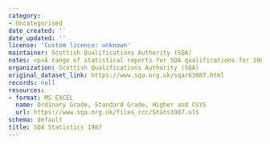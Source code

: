 ```yaml
---
category:
- Uncategorised
date_created: ''
date_updated: ''
license: 'Custom licence: unknown'
maintainer: Scottish Qualifications Authority (SQA)
notes: <p>A range of statistical reports for SQA qualifications for 1987.</p>
organization: Scottish Qualifications Authority (SQA)
original_dataset_link: https://www.sqa.org.uk/sqa/63087.html
records: null
resources:
- format: MS EXCEL
  name: Ordinary Grade, Standard Grade, Higher and CSYS
  url: https://www.sqa.org.uk/files_ccc/Stats1987.xls
schema: default
title: SQA Statistics 1987
---
```

